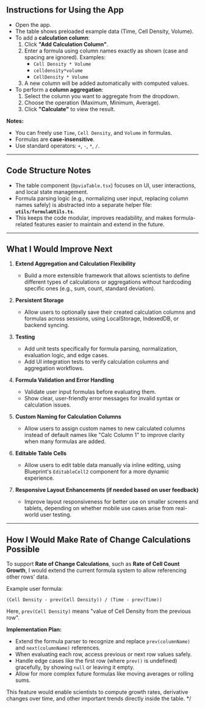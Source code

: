 ## Instructions for Using the App

- Open the app.
- The table shows preloaded example data (Time, Cell Density, Volume).
- To add a **calculation column**:
  1. Click **"Add Calculation Column"**.
  2. Enter a formula using column names exactly as shown (case and spacing are ignored).
     Examples:
     - `Cell Density * Volume`
     - `celldensity*volume`
     - `CellDensity * Volume`
  3. A new column will be added automatically with computed values.
- To perform a **column aggregation**:
  1. Select the column you want to aggregate from the dropdown.
  2. Choose the operation (Maximum, Minimum, Average).
  3. Click **"Calculate"** to view the result.

**Notes:**
- You can freely use `Time`, `Cell Density`, and `Volume` in formulas.
- Formulas are **case-insensitive**.
- Use standard operators: `+`, `-`, `*`, `/`.

---

## Code Structure Notes

- The table component (`OpviaTable.tsx`) focuses on UI, user interactions, and local state management.
- Formula parsing logic (e.g., normalizing user input, replacing column names safely) is abstracted into a separate helper file:  
  **`utils/formulaUtils.ts`**.
- This keeps the code modular, improves readability, and makes formula-related features easier to maintain and extend in the future.

---

## What I Would Improve Next

1. **Extend Aggregation and Calculation Flexibility**
   - Build a more extensible framework that allows scientists to define different types of calculations or aggregations without hardcoding specific ones (e.g., sum, count, standard deviation).

2. **Persistent Storage**
   - Allow users to optionally save their created calculation columns and formulas across sessions, using LocalStorage, IndexedDB, or backend syncing.

3. **Testing**
   - Add unit tests specifically for formula parsing, normalization, evaluation logic, and edge cases. 
   - Add UI integration tests to verify calculation columns and aggregation workflows.

4. **Formula Validation and Error Handling**
   - Validate user input formulas before evaluating them.
   - Show clear, user-friendly error messages for invalid syntax or calculation issues.

5. **Custom Naming for Calculation Columns**
   - Allow users to assign custom names to new calculated columns instead of default names like "Calc Column 1" to improve clarity when many formulas are added.

6. **Editable Table Cells**
   - Allow users to edit table data manually via inline editing, using Blueprint's `EditableCell2` component for a more dynamic experience.

7. **Responsive Layout Enhancements (if needed based on user feedback)**
   - Improve layout responsiveness for better use on smaller screens and tablets, depending on whether mobile use cases arise from real-world user testing.

---

## How I Would Make Rate of Change Calculations Possible

To support **Rate of Change Calculations**, such as **Rate of Cell Count Growth**, I would extend the current formula system to allow referencing other rows' data.

Example user formula:
```
(Cell Density - prev(Cell Density)) / (Time - prev(Time))
```
Here, `prev(Cell Density)` means "value of Cell Density from the previous row".

**Implementation Plan:**
- Extend the formula parser to recognize and replace `prev(columnName)` and `next(columnName)` references.
- When evaluating each row, access previous or next row values safely.
- Handle edge cases like the first row (where `prev()` is undefined) gracefully, by showing `null` or leaving it empty.
- Allow for more complex future formulas like moving averages or rolling sums.

This feature would enable scientists to compute growth rates, derivative changes over time, and other important trends directly inside the table.
*/